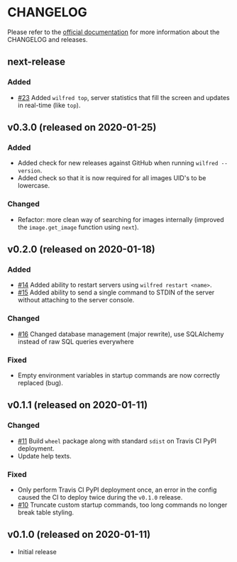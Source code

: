 # CHANGELOG

Please refer to the [official documentation](https://wilfred.readthedocs.io/en/latest/development/) for more information about the CHANGELOG and releases.

## next-release

### Added

* [#23](https://github.com/wilfred-dev/wilfred/issues/23) Added `wilfred top`, server statistics that fill the screen and updates in real-time (like `top`).

## v0.3.0 (released on 2020-01-25)

### Added

* Added check for new releases against GitHub when running `wilfred --version`.
* Added check so that it is now required for all images UID's to be lowercase.

### Changed

* Refactor: more clean way of searching for images internally (improved the `image.get_image` function using `next`).

## v0.2.0 (released on 2020-01-18)

### Added

* [#14](https://github.com/wilfred-dev/wilfred/issues/14) Added ability to restart servers using `wilfred restart <name>`.
* [#15](https://github.com/wilfred-dev/wilfred/issues/15) Added ability to send a single command to STDIN of the server without attaching to the server console.

### Changed

* [#16](https://github.com/wilfred-dev/wilfred/issues/16) Changed database management (major rewrite), use SQLAlchemy instead of raw SQL queries everywhere

### Fixed

* Empty environment variables in startup commands are now correctly replaced (bug).

## v0.1.1 (released on 2020-01-11)

### Changed

* [#11](https://github.com/wilfred-dev/wilfred/issues/11) Build `wheel` package along with standard `sdist` on Travis CI PyPI deployment.
* Update help texts.

### Fixed

* Only perform Travis CI PyPI deployment once, an error in the config caused the CI to deploy twice during the `v0.1.0` release.
* [#10](https://github.com/wilfred-dev/wilfred/issues/10) Truncate custom startup commands, too long commands no longer break table styling.

## v0.1.0 (released on 2020-01-11)

* Initial release
